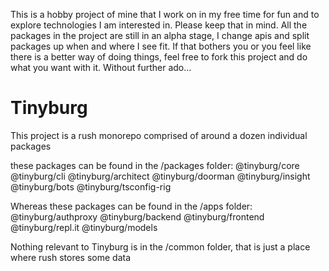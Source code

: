 This is a hobby project of mine that I work on in my free time for fun and to explore technologies I am interested in. Please keep that in mind. All the packages in the project are still in an alpha stage, I change apis and split packages up when and where I see fit. If that bothers you or you feel like there is a better way of doing things, feel free to fork this project and do what you want with it. Without further ado...

# Tinyburg

This project is a rush monorepo comprised of around a dozen individual packages

these packages can be found in the /packages folder:
@tinyburg/core
@tinyburg/cli
@tinyburg/architect
@tinyburg/doorman
@tinyburg/insight
@tinyburg/bots
@tinyburg/tsconfig-rig

Whereas these packages can be found in the /apps folder:
@tinyburg/authproxy
@tinyburg/backend
@tinyburg/frontend
@tinyburg/repl.it
@tinyburg/models

Nothing relevant to Tinyburg is in the /common folder, that is just a place where rush stores some data
